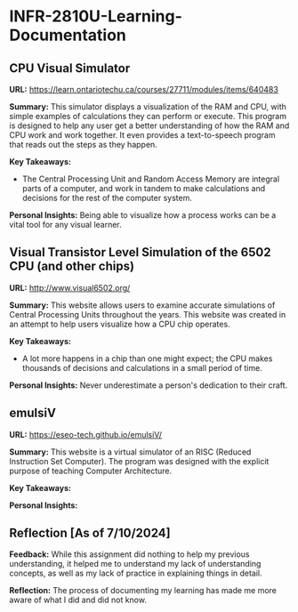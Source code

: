 # INFR-2810U-Learning-Documentation

## CPU Visual Simulator
**URL:** https://learn.ontariotechu.ca/courses/27711/modules/items/640483 

**Summary:** This simulator displays a visualization of the RAM and CPU, with simple examples of calculations they can perform or execute. This program is designed to help any user get a better understanding of how the RAM and CPU work and work together. It even provides a text-to-speech program that reads out the steps as they happen.

**Key Takeaways:**
- The Central Processing Unit and Random Access Memory are integral parts of a computer, and work in tandem to make calculations and decisions for the rest of the computer system.

**Personal Insights:** Being able to visualize how a process works can be a vital tool for any visual learner.

## Visual Transistor Level Simulation of the 6502 CPU (and other chips)
**URL:** http://www.visual6502.org/

**Summary:** This website allows users to examine accurate simulations of Central Processing Units throughout the years. This website was created in an attempt to help users visualize how a CPU chip operates.

**Key Takeaways:**
- A lot more happens in a chip than one might expect; the CPU makes thousands of decisions and calculations in a small period of time.

**Personal Insights:** Never underestimate a person's dedication to their craft.

## emulsiV
**URL:** https://eseo-tech.github.io/emulsiV/

**Summary:** This website is a virtual simulator of an RISC (Reduced Instruction Set Computer). The program was designed with the explicit purpose of teaching Computer Architecture.

**Key Takeaways:**

**Personal Insights:**

## Reflection [As of 7/10/2024]
**Feedback:** While this assignment did nothing to help my previous understanding, it helped me to understand my lack of understanding concepts, as well as my lack of practice in explaining things in detail.

**Reflection:** The process of documenting my learning has made me more aware of what I did and did not know.
